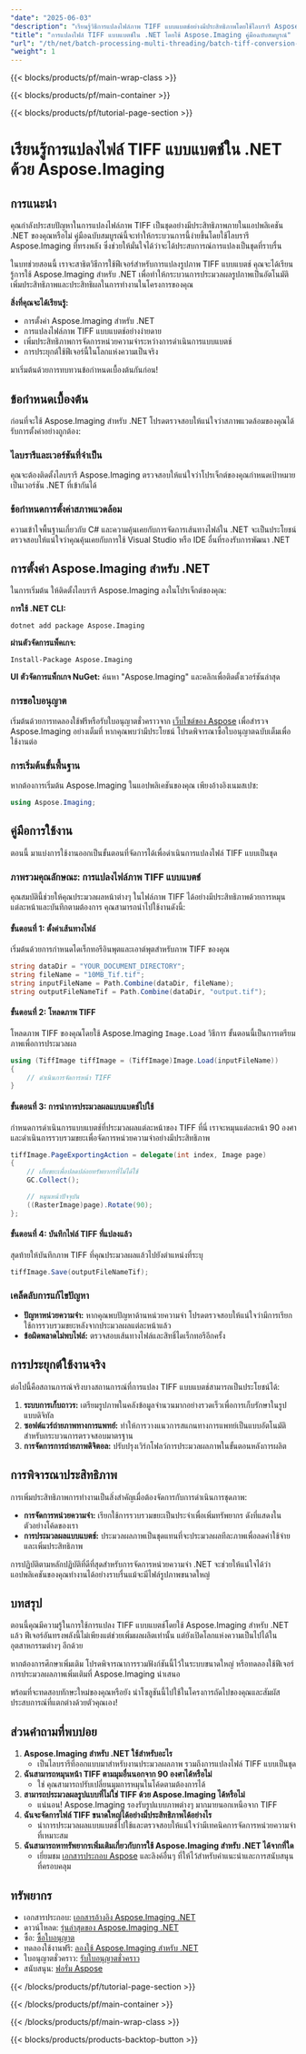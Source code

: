 ```yaml
---
"date": "2025-06-03"
"description": "เรียนรู้วิธีการแปลงไฟล์ภาพ TIFF แบบแบตช์อย่างมีประสิทธิภาพโดยใช้ไลบรารี Aspose.Imaging ที่ทรงพลังด้วยคู่มือโดยละเอียดนี้ ปรับปรุงแอปพลิเคชัน .NET ของคุณทันที!"
"title": "การแปลงไฟล์ TIFF แบบแบตช์ใน .NET โดยใช้ Aspose.Imaging คู่มือฉบับสมบูรณ์"
"url": "/th/net/batch-processing-multi-threading/batch-tiff-conversion-net-aspose-imaging/"
"weight": 1
---
```


{{< blocks/products/pf/main-wrap-class >}}

{{< blocks/products/pf/main-container >}}

{{< blocks/products/pf/tutorial-page-section >}}
# เรียนรู้การแปลงไฟล์ TIFF แบบแบตช์ใน .NET ด้วย Aspose.Imaging

## การแนะนำ

คุณกำลังประสบปัญหาในการแปลงไฟล์ภาพ TIFF เป็นชุดอย่างมีประสิทธิภาพภายในแอปพลิเคชัน .NET ของคุณหรือไม่ คู่มือฉบับสมบูรณ์นี้จะทำให้กระบวนการนี้ง่ายขึ้นโดยใช้ไลบรารี Aspose.Imaging ที่ทรงพลัง ซึ่งช่วยให้มั่นใจได้ว่าจะได้ประสบการณ์การแปลงเป็นชุดที่ราบรื่น

ในบทช่วยสอนนี้ เราจะสาธิตวิธีการใช้ฟีเจอร์สำหรับการแปลงรูปภาพ TIFF แบบแบตช์ คุณจะได้เรียนรู้การใช้ Aspose.Imaging สำหรับ .NET เพื่อทำให้กระบวนการประมวลผลรูปภาพเป็นอัตโนมัติ เพิ่มประสิทธิภาพและประสิทธิผลในการทำงานในโครงการของคุณ

**สิ่งที่คุณจะได้เรียนรู้:**
- การตั้งค่า Aspose.Imaging สำหรับ .NET
- การแปลงไฟล์ภาพ TIFF แบบแบตช์อย่างง่ายดาย
- เพิ่มประสิทธิภาพการจัดการหน่วยความจำระหว่างการดำเนินการแบบแบตช์
- การประยุกต์ใช้ฟีเจอร์นี้ในโลกแห่งความเป็นจริง

มาเริ่มต้นด้วยการทบทวนข้อกำหนดเบื้องต้นกันก่อน!

## ข้อกำหนดเบื้องต้น

ก่อนที่จะใช้ Aspose.Imaging สำหรับ .NET โปรดตรวจสอบให้แน่ใจว่าสภาพแวดล้อมของคุณได้รับการตั้งค่าอย่างถูกต้อง:

### ไลบรารีและเวอร์ชันที่จำเป็น

คุณจะต้องติดตั้งไลบรารี Aspose.Imaging ตรวจสอบให้แน่ใจว่าโปรเจ็กต์ของคุณกำหนดเป้าหมายเป็นเวอร์ชัน .NET ที่เข้ากันได้

### ข้อกำหนดการตั้งค่าสภาพแวดล้อม

ความเข้าใจพื้นฐานเกี่ยวกับ C# และความคุ้นเคยกับการจัดการเส้นทางไฟล์ใน .NET จะเป็นประโยชน์ ตรวจสอบให้แน่ใจว่าคุณคุ้นเคยกับการใช้ Visual Studio หรือ IDE อื่นที่รองรับการพัฒนา .NET

## การตั้งค่า Aspose.Imaging สำหรับ .NET

ในการเริ่มต้น ให้ติดตั้งไลบรารี Aspose.Imaging ลงในโปรเจ็กต์ของคุณ:

**การใช้ .NET CLI:**
```shell
dotnet add package Aspose.Imaging
```

**ผ่านตัวจัดการแพ็คเกจ:**
```shell
Install-Package Aspose.Imaging
```

**UI ตัวจัดการแพ็กเกจ NuGet:** ค้นหา "Aspose.Imaging" และคลิกเพื่อติดตั้งเวอร์ชันล่าสุด

### การขอใบอนุญาต
เริ่มต้นด้วยการทดลองใช้ฟรีหรือรับใบอนุญาตชั่วคราวจาก [เว็บไซต์ของ Aspose](https://purchase.aspose.com/temporary-license/) เพื่อสำรวจ Aspose.Imaging อย่างเต็มที่ หากคุณพบว่ามีประโยชน์ โปรดพิจารณาซื้อใบอนุญาตฉบับเต็มเพื่อใช้งานต่อ

### การเริ่มต้นขั้นพื้นฐาน
หากต้องการเริ่มต้น Aspose.Imaging ในแอปพลิเคชันของคุณ เพียงอ้างอิงเนมสเปซ:
```csharp
using Aspose.Imaging;
```

## คู่มือการใช้งาน
ตอนนี้ มาแบ่งการใช้งานออกเป็นขั้นตอนที่จัดการได้เพื่อดำเนินการแปลงไฟล์ TIFF แบบเป็นชุด

### ภาพรวมคุณลักษณะ: การแปลงไฟล์ภาพ TIFF แบบแบตช์
คุณสมบัตินี้ช่วยให้คุณประมวลผลหน้าต่างๆ ในไฟล์ภาพ TIFF ได้อย่างมีประสิทธิภาพด้วยการหมุนแต่ละหน้าและบันทึกตามต้องการ คุณสามารถนำไปใช้งานดังนี้:

#### ขั้นตอนที่ 1: ตั้งค่าเส้นทางไฟล์
เริ่มต้นด้วยการกำหนดไดเร็กทอรีอินพุตและเอาต์พุตสำหรับภาพ TIFF ของคุณ
```csharp
string dataDir = "YOUR_DOCUMENT_DIRECTORY";
string fileName = "10MB_Tif.tif";
string inputFileName = Path.Combine(dataDir, fileName);
string outputFileNameTif = Path.Combine(dataDir, "output.tif");
```

#### ขั้นตอนที่ 2: โหลดภาพ TIFF
โหลดภาพ TIFF ของคุณโดยใช้ Aspose.Imaging `Image.Load` วิธีการ ขั้นตอนนี้เป็นการเตรียมภาพเพื่อการประมวลผล
```csharp
using (TiffImage tiffImage = (TiffImage)Image.Load(inputFileName))
{
    // ดำเนินการจัดการหน้า TIFF
}
```

#### ขั้นตอนที่ 3: การนำการประมวลผลแบบแบตช์ไปใช้
กำหนดการดำเนินการแบบแบตช์ที่ประมวลผลแต่ละหน้าของ TIFF ที่นี่ เราจะหมุนแต่ละหน้า 90 องศาและดำเนินการรวบรวมขยะเพื่อจัดการหน่วยความจำอย่างมีประสิทธิภาพ
```csharp
tiffImage.PageExportingAction = delegate(int index, Image page)
{
    // เก็บขยะเพื่อปลดปล่อยทรัพยากรที่ไม่ได้ใช้
    GC.Collect();

    // หมุนหน้าปัจจุบัน
    ((RasterImage)page).Rotate(90);
};
```

#### ขั้นตอนที่ 4: บันทึกไฟล์ TIFF ที่แปลงแล้ว
สุดท้ายให้บันทึกภาพ TIFF ที่คุณประมวลผลแล้วไปยังตำแหน่งที่ระบุ
```csharp
tiffImage.Save(outputFileNameTif);
```

### เคล็ดลับการแก้ไขปัญหา
- **ปัญหาหน่วยความจำ:** หากคุณพบปัญหาด้านหน่วยความจำ โปรดตรวจสอบให้แน่ใจว่ามีการเรียกใช้การรวบรวมขยะหลังจากประมวลผลแต่ละหน้าแล้ว
- **ข้อผิดพลาดไม่พบไฟล์:** ตรวจสอบเส้นทางไฟล์และสิทธิ์ไดเร็กทอรีอีกครั้ง

## การประยุกต์ใช้งานจริง
ต่อไปนี้คือสถานการณ์จริงบางสถานการณ์ที่การแปลง TIFF แบบแบตช์สามารถเป็นประโยชน์ได้:
1. **ระบบการเก็บถาวร:** เตรียมรูปภาพในคลังข้อมูลจำนวนมากอย่างรวดเร็วเพื่อการเก็บรักษาในรูปแบบดิจิทัล
2. **ซอฟต์แวร์ถ่ายภาพทางการแพทย์:** ทำให้การวางแนวการสแกนทางการแพทย์เป็นแบบอัตโนมัติสำหรับกระบวนการตรวจสอบมาตรฐาน
3. **การจัดการการถ่ายภาพดิจิตอล:** ปรับปรุงเวิร์กโฟลว์การประมวลผลภาพในขั้นตอนหลังการผลิต

## การพิจารณาประสิทธิภาพ
การเพิ่มประสิทธิภาพการทำงานเป็นสิ่งสำคัญเมื่อต้องจัดการกับการดำเนินการชุดภาพ:
- **การจัดการหน่วยความจำ:** เรียกใช้การรวบรวมขยะเป็นประจำเพื่อเพิ่มทรัพยากร ดังที่แสดงในตัวอย่างโค้ดของเรา
- **การประมวลผลแบบแบตช์:** ประมวลผลภาพเป็นชุดแทนที่จะประมวลผลทีละภาพเพื่อลดค่าใช้จ่ายและเพิ่มประสิทธิภาพ

การปฏิบัติตามหลักปฏิบัติที่ดีที่สุดสำหรับการจัดการหน่วยความจำ .NET จะช่วยให้แน่ใจได้ว่าแอปพลิเคชันของคุณทำงานได้อย่างราบรื่นแม้จะมีไฟล์รูปภาพขนาดใหญ่

## บทสรุป
ตอนนี้คุณมีความรู้ในการใช้การแปลง TIFF แบบแบตช์โดยใช้ Aspose.Imaging สำหรับ .NET แล้ว ฟีเจอร์อันทรงพลังนี้ไม่เพียงแต่ช่วยเพิ่มผลผลิตเท่านั้น แต่ยังเปิดโลกแห่งความเป็นไปได้ในอุตสาหกรรมต่างๆ อีกด้วย

หากต้องการศึกษาเพิ่มเติม โปรดพิจารณาการรวมฟังก์ชันนี้ไว้ในระบบขนาดใหญ่ หรือทดลองใช้ฟีเจอร์การประมวลผลภาพเพิ่มเติมที่ Aspose.Imaging นำเสนอ

พร้อมที่จะทดสอบทักษะใหม่ของคุณหรือยัง นำโซลูชันนี้ไปใช้ในโครงการถัดไปของคุณและสัมผัสประสบการณ์ที่แตกต่างด้วยตัวคุณเอง!

## ส่วนคำถามที่พบบ่อย
1. **Aspose.Imaging สำหรับ .NET ใช้สำหรับอะไร**
   - เป็นไลบรารีที่ออกแบบมาสำหรับงานประมวลผลภาพ รวมถึงการแปลงไฟล์ TIFF แบบเป็นชุด
2. **ฉันสามารถหมุนหน้า TIFF ตามมุมอื่นนอกจาก 90 องศาได้หรือไม่**
   - ใช่ คุณสามารถปรับเปลี่ยนมุมการหมุนในโค้ดตามต้องการได้
3. **สามารถประมวลผลรูปแบบที่ไม่ใช่ TIFF ด้วย Aspose.Imaging ได้หรือไม่**
   - แน่นอน! Aspose.Imaging รองรับรูปแบบภาพต่างๆ มากมายนอกเหนือจาก TIFF
4. **ฉันจะจัดการไฟล์ TIFF ขนาดใหญ่ได้อย่างมีประสิทธิภาพได้อย่างไร**
   - นำการประมวลผลแบบแบตช์ไปใช้และตรวจสอบให้แน่ใจว่ามีเทคนิคการจัดการหน่วยความจำที่เหมาะสม
5. **ฉันสามารถหาทรัพยากรเพิ่มเติมเกี่ยวกับการใช้ Aspose.Imaging สำหรับ .NET ได้จากที่ใด**
   - เยี่ยมชม [เอกสารประกอบ Aspose](https://reference.aspose.com/imaging/net/) และลิงค์อื่นๆ ที่ให้ไว้สำหรับคำแนะนำและการสนับสนุนที่ครอบคลุม

## ทรัพยากร
- เอกสารประกอบ: [เอกสารอ้างอิง Aspose.Imaging .NET](https://reference.aspose.com/imaging/net/)
- ดาวน์โหลด: [รุ่นล่าสุดของ Aspose.Imaging .NET](https://releases.aspose.com/imaging/net/)
- ซื้อ: [ซื้อใบอนุญาต](https://purchase.aspose.com/buy)
- ทดลองใช้งานฟรี: [ลองใช้ Aspose.Imaging สำหรับ .NET](https://releases.aspose.com/imaging/net/)
- ใบอนุญาตชั่วคราว: [รับใบอนุญาตชั่วคราว](https://purchase.aspose.com/temporary-license/)
- สนับสนุน: [ฟอรั่ม Aspose](https://forum.aspose.com/c/imaging/10)

{{< /blocks/products/pf/tutorial-page-section >}}

{{< /blocks/products/pf/main-container >}}

{{< /blocks/products/pf/main-wrap-class >}}

{{< blocks/products/products-backtop-button >}}